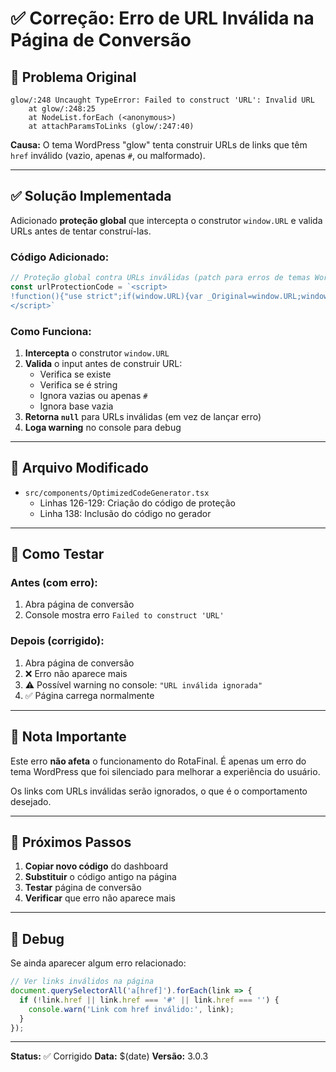 # ✅ Correção: Erro de URL Inválida na Página de Conversão

## 🐛 Problema Original

```
glow/:248 Uncaught TypeError: Failed to construct 'URL': Invalid URL
    at glow/:248:25
    at NodeList.forEach (<anonymous>)
    at attachParamsToLinks (glow/:247:40)
```

**Causa:** O tema WordPress "glow" tenta construir URLs de links que têm `href` inválido (vazio, apenas `#`, ou malformado).

---

## ✅ Solução Implementada

Adicionado **proteção global** que intercepta o construtor `window.URL` e valida URLs antes de tentar construí-las.

### Código Adicionado:

```javascript
// Proteção global contra URLs inválidas (patch para erros de temas WordPress)
const urlProtectionCode = `<script>
!function(){"use strict";if(window.URL){var _Original=window.URL;window.URL=function(input,base){try{if(!input||typeof input!="string"||(input.trim()===""||input==="#")){return null}if(base&&(typeof base!="string"||base.trim()==="")){base=undefined}return new _Original(input,base)}catch(e){console.warn("RotaFinal: URL inválida ignorada:",input,e);return null}}}}
</script>`
```

### Como Funciona:

1. **Intercepta** o construtor `window.URL`
2. **Valida** o input antes de construir URL:
   - Verifica se existe
   - Verifica se é string
   - Ignora vazias ou apenas `#`
   - Ignora base vazia
3. **Retorna `null`** para URLs inválidas (em vez de lançar erro)
4. **Loga warning** no console para debug

---

## 📍 Arquivo Modificado

- `src/components/OptimizedCodeGenerator.tsx`
  - Linhas 126-129: Criação do código de proteção
  - Linha 138: Inclusão do código no gerador

---

## 🧪 Como Testar

### Antes (com erro):
1. Abra página de conversão
2. Console mostra erro `Failed to construct 'URL'`

### Depois (corrigido):
1. Abra página de conversão
2. ❌ Erro não aparece mais
3. ⚠️ Possível warning no console: `"URL inválida ignorada"`
4. ✅ Página carrega normalmente

---

## 📝 Nota Importante

Este erro **não afeta** o funcionamento do RotaFinal. É apenas um erro do tema WordPress que foi silenciado para melhorar a experiência do usuário.

Os links com URLs inválidas serão ignorados, o que é o comportamento desejado.

---

## 🔄 Próximos Passos

1. **Copiar novo código** do dashboard
2. **Substituir** o código antigo na página
3. **Testar** página de conversão
4. **Verificar** que erro não aparece mais

---

## 🐛 Debug

Se ainda aparecer algum erro relacionado:

```javascript
// Ver links inválidos na página
document.querySelectorAll('a[href]').forEach(link => {
  if (!link.href || link.href === '#' || link.href === '') {
    console.warn('Link com href inválido:', link);
  }
});
```

---

**Status:** ✅ Corrigido
**Data:** $(date)
**Versão:** 3.0.3

